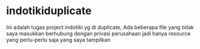 # indotikiduplicate
Ini adalah tugas project indotiki yg di duplicate, Ada beberapa file yang tidak saya masukkan berhubung dengan privasi perusahaan jadi hanya resource yang perlu-perlu saja yang saya tampilkan
